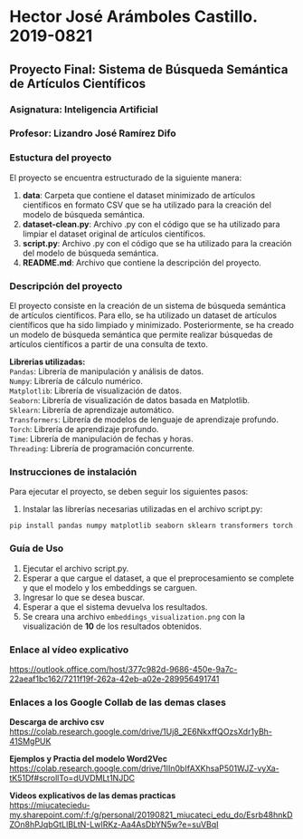 # Hector José Arámboles Castillo. 2019-0821  
## Proyecto Final: Sistema de Búsqueda Semántica de Artículos Científicos  
### Asignatura: Inteligencia Artificial  
### Profesor: Lizandro José Ramírez Difo  

### Estuctura del proyecto  
El proyecto se encuentra estructurado de la siguiente manera:  
1. **data**: Carpeta que contiene el dataset minimizado de artículos científicos en formato CSV que se ha utilizado para la creación del modelo de búsqueda semántica.  
2. **dataset-clean.py**: Archivo .py con el código que se ha utilizado para limpiar el dataset original de artículos científicos.  
3. **script.py**: Archivo .py con el código que se ha utilizado para la creación del modelo de búsqueda semántica.  
4. **README.md**: Archivo que contiene la descripción del proyecto.  

### Descripción del proyecto  
El proyecto consiste en la creación de un sistema de búsqueda semántica de artículos científicos. Para ello, se ha utilizado un dataset de artículos científicos que ha sido limpiado y minimizado. Posteriormente, se ha creado un modelo de búsqueda semántica que permite realizar búsquedas de artículos científicos a partir de una consulta de texto.  

**Librerias utilizadas:**  
``Pandas``: Librería de manipulación y análisis de datos.  
``Numpy``: Librería de cálculo numérico.  
``Matplotlib``: Librería de visualización de datos.  
``Seaborn``: Librería de visualización de datos basada en Matplotlib.  
``Sklearn``: Librería de aprendizaje automático.  
``Transformers``: Librería de modelos de lenguaje de aprendizaje profundo.  
``Torch``: Librería de aprendizaje profundo.  
``Time``: Librería de manipulación de fechas y horas.  
``Threading``: Librería de programación concurrente.

### Instrucciones de instalación  
Para ejecutar el proyecto, se deben seguir los siguientes pasos:  
1. Instalar las librerías necesarias utilizadas en el archivo script.py:  

``pip install pandas numpy matplotlib seaborn sklearn transformers torch``  

### Guía de Uso  
1. Ejecutar el archivo script.py.  
2. Esperar a que cargue el dataset, a que el preprocesamiento se complete y que el modelo y los embeddings se carguen.  
3. Ingresar lo que se desea buscar.  
4. Esperar a que el sistema devuelva los resultados.
5. Se creara una archivo ``embeddings_visualization.png`` con la visualización de **10** de los resultados obtenidos.  

### Enlace al vídeo explicativo  
https://outlook.office.com/host/377c982d-9686-450e-9a7c-22aeaf1bc162/7211f19f-262a-42eb-a02e-289956491741  

### Enlaces a los Google Collab de las demas clases  

**Descarga de archivo csv**  
https://colab.research.google.com/drive/1Uj8_2E6NkxffQOzsXdr1yBh-41SMgPUK  

**Ejemplos y Practia del modelo Word2Vec**  
https://colab.research.google.com/drive/1IIn0bIfAXKhsaP501WJZ-vyXa-tK51Df#scrollTo=dUVDMLt1NJDC  

**Videos explicativos de las demas practicas**  
https://miucateciedu-my.sharepoint.com/:f:/g/personal/20190821_miucateci_edu_do/Esrb48hnkDZOn8hPJqbGtLIBLtN-LwIRKz-Aa4AsDbYN5w?e=suVBqI


